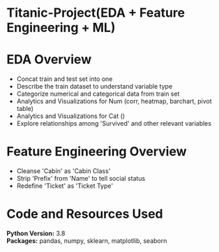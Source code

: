 # Titanic-Project(EDA + Feature Engineering + ML)

# EDA Overview 
* Concat train and test set into one
* Describe the train dataset to understand variable type
* Categorize numerical and categorical data from train set
* Analytics and Visualizations for Num (corr, heatmap, barchart, pivot table)
* Analytics and Visualizations for Cat ()
* Explore relationships among 'Survived' and other relevant variables

# Feature Engineering Overview 
* Cleanse 'Cabin' as 'Cabin Class'
* Strip 'Prefix' from 'Name' to tell social status
* Redefine 'Ticket' as 'Ticket Type'


# Code and Resources Used 
**Python Version:** 3.8  
**Packages:** pandas, numpy, sklearn, matplotlib, seaborn  
